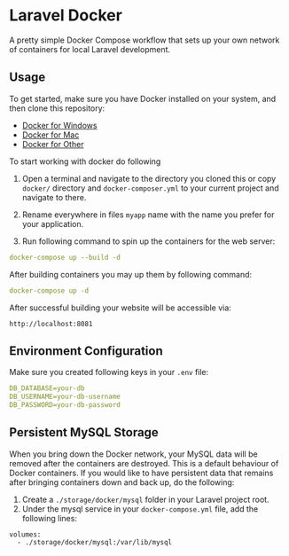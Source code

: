 # Laravel Docker

A pretty simple Docker Compose workflow that sets up your own network of containers for local Laravel development. 

## Usage

To get started, make sure you have Docker installed on your system, and then clone this repository:
- [Docker for Windows](https://docs.docker.com/desktop/windows/install/)
- [Docker for Mac](https://docs.docker.com/desktop/mac/install/)
- [Docker for Other](https://docs.docker.com/compose/install/)


To start working with docker do following 

1. Open a terminal and navigate to the directory you cloned this
   or copy `docker/` directory and `docker-composer.yml` to your current project and navigate to there.

2. Rename everywhere in files `myapp` name with the name you prefer for your application.

3. Run following command to spin up the containers for the web server:

~~~yaml
docker-compose up --build -d
~~~

After building containers you may up them by following command:
~~~yaml
docker-compose up -d
~~~


After successful building your website will be accessible via:
~~~
http://localhost:8081
~~~

## Environment Configuration

Make sure you created following keys in your `.env` file:
~~~yaml
DB_DATABASE=your-db
DB_USERNAME=your-db-username
DB_PASSWORD=your-db-password
~~~


## Persistent MySQL Storage

When you bring down the Docker network, your MySQL data will be removed after the containers are destroyed. This is a default behaviour of Docker containers. 
If you would like to have persistent data that remains after bringing containers down and back up, do the following:

1. Create a `./storage/docker/mysql` folder in your Laravel project root.
2. Under the mysql service in your `docker-compose.yml` file, add the following lines:

```
volumes:
  - ./storage/docker/mysql:/var/lib/mysql
```